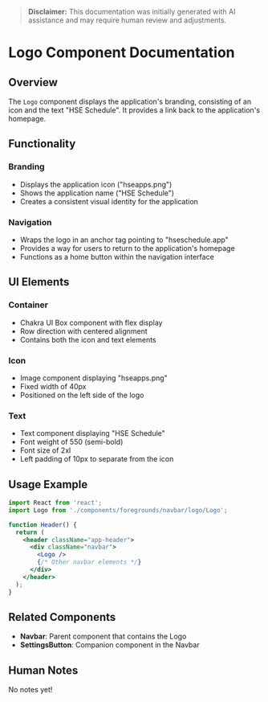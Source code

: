 > **Disclaimer:** This documentation was initially generated with AI assistance and may require human review and adjustments.

# Logo Component Documentation

## Overview
The `Logo` component displays the application's branding, consisting of an icon and the text "HSE Schedule". It provides a link back to the application's homepage.

## Functionality

### Branding
- Displays the application icon ("hseapps.png")
- Shows the application name ("HSE Schedule")
- Creates a consistent visual identity for the application

### Navigation
- Wraps the logo in an anchor tag pointing to "hseschedule.app"
- Provides a way for users to return to the application's homepage
- Functions as a home button within the navigation interface

## UI Elements

### Container
- Chakra UI Box component with flex display
- Row direction with centered alignment
- Contains both the icon and text elements

### Icon
- Image component displaying "hseapps.png"
- Fixed width of 40px
- Positioned on the left side of the logo

### Text
- Text component displaying "HSE Schedule"
- Font weight of 550 (semi-bold)
- Font size of 2xl
- Left padding of 10px to separate from the icon

## Usage Example

```jsx
import React from 'react';
import Logo from './components/foregrounds/navbar/logo/Logo';

function Header() {
  return (
    <header className="app-header">
      <div className="navbar">
        <Logo />
        {/* Other navbar elements */}
      </div>
    </header>
  );
}
```

## Related Components

- **Navbar**: Parent component that contains the Logo
- **SettingsButton**: Companion component in the Navbar

## Human Notes

No notes yet!